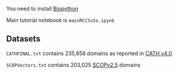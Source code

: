 You need to install [Biopython](http://biopython.org/wiki/Download)

Main tutorial notebook is ```mainRCCtuto.ipynb```


## Datasets

```CATHFINAL.txt``` contains 235,858 domains as reported in [CATH v4.0](ftp://ftp.biochem.ucl.ac.uk/pub/cath//v4_0_0/CathDomainPdb.v4_0_0.tgz)

```SCOPVectors.txt``` contains 203,025 [SCOPv2.5](http://scop.berkeley.edu/astral/pdbstyle/ver=2.05) domains
